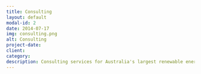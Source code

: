 ```yaml
---
title: Consulting
layout: default
modal-id: 2
date: 2014-07-17
img: consulting.png
alt: Consulting
project-date:
client:
category:
description: Consulting services for Australia's largest renewable energy provider.
---
```

